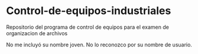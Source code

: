 # Control-de-equipos-industriales
Repositorio del programa de control de equipos para el examen de organizacion de archivos

No me incluyó su nombre joven. No lo reconozco por su nombre de usuario.
